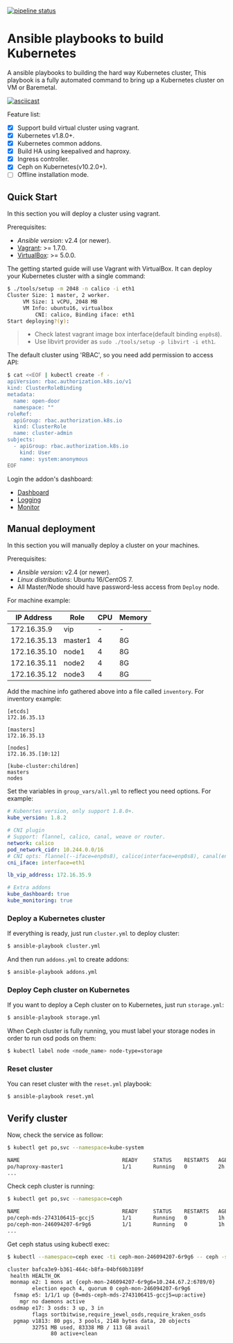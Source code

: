 [![pipeline status](https://gitlab.com/kairen/kube-ansible/badges/pr-68/pipeline.svg)](https://gitlab.com/kairen/kube-ansible/commits/pr-68)
# Ansible playbooks to build Kubernetes
A ansible playbooks to building the hard way Kubernetes cluster, This playbook is a fully automated command to bring up a Kubernetes cluster on VM or Baremetal.

[![asciicast](https://asciinema.org/a/YjC8qJshj47pVndOLBFRQ7iai.png)](https://asciinema.org/a/YjC8qJshj47pVndOLBFRQ7iai?speed=2)

Feature list:
- [x] Support build virtual cluster using vagrant.
- [x] Kubernetes v1.8.0+.
- [x] Kubernetes common addons.
- [x] Build HA using keepalived and haproxy.
- [x] Ingress controller.
- [x] Ceph on Kubernetes(v10.2.0+).
- [ ] Offline installation mode.

## Quick Start
In this section you will deploy a cluster using vagrant.

Prerequisites:
* *Ansible version*: v2.4 (or newer).
* [Vagrant](https://www.vagrantup.com/downloads.html): >= 1.7.0.
* [VirtualBox](https://www.virtualbox.org/wiki/Downloads): >= 5.0.0.

The getting started guide will use Vagrant with VirtualBox. It can deploy your Kubernetes cluster with a single command:
```sh
$ ./tools/setup -m 2048 -n calico -i eth1
Cluster Size: 1 master, 2 worker.
     VM Size: 1 vCPU, 2048 MB
     VM Info: ubuntu16, virtualbox
         CNI: calico, Binding iface: eth1
Start deploying?(y):
```
> * Check latest vagrant image box interface(default binding `enp0s8`).
> * Use libvirt provider as `sudo ./tools/setup -p libvirt -i eth1`.

The default cluster using 'RBAC', so you need add permission to access API:
```sh
$ cat <<EOF | kubectl create -f -
apiVersion: rbac.authorization.k8s.io/v1
kind: ClusterRoleBinding
metadata:
  name: open-door
  namespace: ""
roleRef:
  apiGroup: rbac.authorization.k8s.io
  kind: ClusterRole
  name: cluster-admin
subjects:
  - apiGroup: rbac.authorization.k8s.io
    kind: User
    name: system:anonymous
EOF
```

Login the addon's dashboard:
- [Dashboard](https://<API_SERVER>:6443/api/v1/namespaces/kube-system/services/https:kubernetes-dashboard:/proxy/)
- [Logging](https://<API_SERVER>:6443/api/v1/proxy/namespaces/kube-system/services/kibana-logging)
- [Monitor](https://<API_SERVER>:6443/api/v1/proxy/namespaces/kube-system/services/monitoring-grafana)

## Manual deployment
In this section you will manually deploy a cluster on your machines.

Prerequisites:
* *Ansible version*: v2.4 (or newer).
* *Linux distributions*: Ubuntu 16/CentOS 7.
* All Master/Node should have password-less access from `Deploy` node.

For machine example:

| IP Address      |   Role           |   CPU    |   Memory   |
|-----------------|------------------|----------|------------|
| 172.16.35.9     | vip              |    -     |     -      |
| 172.16.35.13    | master1          |    4     |     8G     |
| 172.16.35.10    | node1            |    4     |     8G     |
| 172.16.35.11    | node2            |    4     |     8G     |
| 172.16.35.12    | node3            |    4     |     8G     |

Add the machine info gathered above into a file called `inventory`. For inventory example:
```
[etcds]
172.16.35.13

[masters]
172.16.35.13

[nodes]
172.16.35.[10:12]

[kube-cluster:children]
masters
nodes
```

Set the variables in `group_vars/all.yml` to reflect you need options. For example:
```yml
# Kubenrtes version, only support 1.8.0+.
kube_version: 1.8.2

# CNI plugin
# Support: flannel, calico, canal, weave or router.
network: calico
pod_network_cidr: 10.244.0.0/16
# CNI opts: flannel(--iface=enp0s8), calico(interface=enp0s8), canal(enp0s8).
cni_iface: interface=eth1

lb_vip_address: 172.16.35.9

# Extra addons
kube_dashboard: true
kube_monitoring: true
```

### Deploy a Kubernetes cluster
If everything is ready, just run `cluster.yml` to deploy cluster:
```sh
$ ansible-playbook cluster.yml
```

And then run `addons.yml` to create addons:
```sh
$ ansible-playbook addons.yml
```

### Deploy Ceph cluster on Kubernetes
If you want to deploy a Ceph cluster on to Kubernetes, just run `storage.yml`:
```sh
$ ansible-playbook storage.yml
```

When Ceph cluster is fully running, you must label your storage nodes in order to run osd pods on them:
```sh
$ kubectl label node <node_name> node-type=storage
```

### Reset cluster
You can reset cluster with the `reset.yml` playbook:
```sh
$ ansible-playbook reset.yml
```

## Verify cluster
Now, check the service as follow:
```sh
$ kubectl get po,svc --namespace=kube-system

NAME                                 READY     STATUS    RESTARTS   AGE       IP             NODE
po/haproxy-master1                   1/1       Running   0          2h        172.16.35.13   master1
...
```

Check ceph cluster is running:
```sh
$ kubectl get po,svc --namespace=ceph

NAME                                 READY     STATUS    RESTARTS   AGE       IP            NODE
po/ceph-mds-2743106415-gccj5         1/1       Running   0          1h        172.16.35.10  node1
po/ceph-mon-246094207-6r9g6          1/1       Running   0          1h        172.16.35.10  node1
...
```

Get ceph status using kubectl exec:
```sh
$ kubectl --namespace=ceph exec -ti ceph-mon-246094207-6r9g6 -- ceph -s

cluster bafca3e9-b361-464c-b8fa-04bf60b3189f
 health HEALTH_OK
 monmap e2: 1 mons at {ceph-mon-246094207-6r9g6=10.244.67.2:6789/0}
        election epoch 4, quorum 0 ceph-mon-246094207-6r9g6
  fsmap e5: 1/1/1 up {0=mds-ceph-mds-2743106415-gccj5=up:active}
    mgr no daemons active
 osdmap e17: 3 osds: 3 up, 3 in
        flags sortbitwise,require_jewel_osds,require_kraken_osds
  pgmap v1813: 80 pgs, 3 pools, 2148 bytes data, 20 objects
        32751 MB used, 83338 MB / 113 GB avail
              80 active+clean
```
